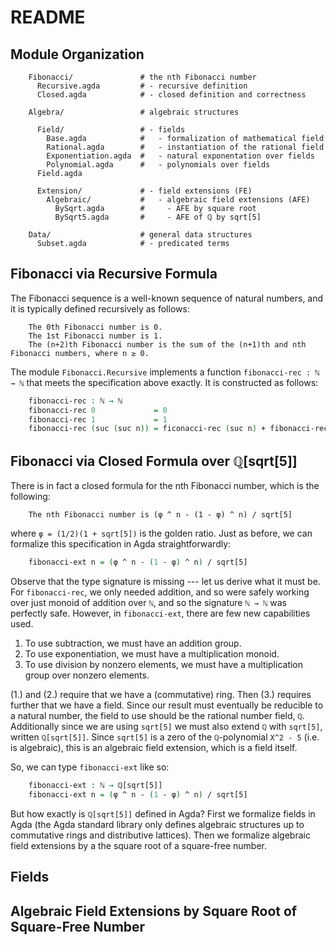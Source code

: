 # README

## Module Organization

```
    Fibonacci/               # the nth Fibonacci number
      Recursive.agda         # - recursive definition
      Closed.agda            # - closed definition and correctness

    Algebra/                 # algebraic structures

      Field/                 # - fields
        Base.agda            #   - formalization of mathematical field
        Rational.agda        #   - instantiation of the rational field
        Exponentiation.agda  #   - natural exponentation over fields
        Polynomial.agda      #   - polynomials over fields
      Field.agda

      Extension/             # - field extensions (FE)
        Algebraic/           #   - algebraic field extensions (AFE)
		  BySqrt.agda        #     - AFE by square root
          BySqrt5.agda       #     - AFE of ℚ by sqrt[5]

    Data/                    # general data structures
      Subset.agda            # - predicated terms
```


## Fibonacci via Recursive Formula

The Fibonacci sequence is a well-known sequence of natural numbers, and it is typically defined recursively as follows:

```
    The 0th Fibonacci number is 0.
    The 1st Fibonacci number is 1.
    The (n+2)th Fibonacci number is the sum of the (n+1)th and nth Fibonacci numbers, where n ≥ 0.
```

The module `Fibonacci.Recursive` implements a function `fibonacci-rec : ℕ → ℕ` that meets the specification above exactly. It is constructed as follows:

```agda
    fibonacci-rec : ℕ → ℕ
	fibonacci-rec 0             = 0
	fibonacci-rec 1             = 1
	fibonacci-rec (suc (suc n)) = ficonacci-rec (suc n) + fibonacci-rec n
```

## Fibonacci via Closed Formula over ℚ[sqrt[5]]

There is in fact a closed formula for the nth Fibonacci number, which is the following:

```
    The nth Fibonacci number is (φ ^ n - (1 - φ) ^ n) / sqrt[5]
```

where `φ = (1/2)(1 + sqrt[5])` is the golden ratio.
Just as before, we can formalize this specification in Agda straightforwardly:

```agda
    fibonacci-ext n = (φ ^ n - (1 - φ) ^ n) / sqrt[5]
```

Observe that the type signature is missing --- let us derive what it must be.
For `fibonacci-rec`, we only needed addition, and so were safely working over just monoid of addition over `ℕ`, and so the signature `ℕ → ℕ` was perfectly safe.
However, in `fibonacci-ext`, there are few new capabilities used.
1. To use subtraction, we must have an addition group.
2. To use exponentiation, we must have a multiplication monoid.
3. To use division by nonzero elements, we must have a multiplication group over nonzero elements.

(1.) and (2.) require that we have a (commutative) ring.
Then (3.) requires further that we have a field.
Since our result must eventually be reducible to a natural number,
the field to use should be the rational number field, `ℚ`.
Additionally since we are using `sqrt[5]` we must also extend `ℚ` with `sqrt[5]`, written `ℚ[sqrt[5]]`.
Since `sqrt[5]` is a zero of the `ℚ`-polynomial `X^2 - 5` (i.e. is algebraic), this is an algebraic field extension, which is a field itself.

So, we can type `fibonacci-ext` like so:

```agda
    fibonacci-ext : ℕ → ℚ[sqrt[5]]
    fibonacci-ext n = (φ ^ n - (1 - φ) ^ n) / sqrt[5]
```

But how exactly is `ℚ[sqrt[5]]` defined in Agda?
First we formalize fields in Agda
(the Agda standard library only defines algebraic structures up to commutative rings and distributive lattices).
Then we formalize algebraic field extensions by a the square root of a square-free number.

## Fields

<!-- TODO -->

## Algebraic Field Extensions by Square Root of Square-Free Number

<!-- TODO -->


<!-- where `φ = (1/2)(1 + sqrt[5])` (the golden ratio). For the sake of simplicity, assume we are working with fixed-size numerical representations, so that addition, multiplication, and inversion are constant-time. Then this formula computes with the complexity of raising `φ` to the power `n`, which via recursive exponentiation involves `n` multiplications and so is `O(n)`. -->

